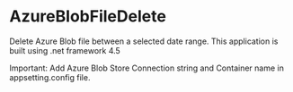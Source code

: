 # AzureBlobFileDelete
Delete Azure Blob file between a selected date range. This application is built using .net framework 4.5

Important:
Add Azure Blob Store Connection string and Container name in appsetting.config file.


